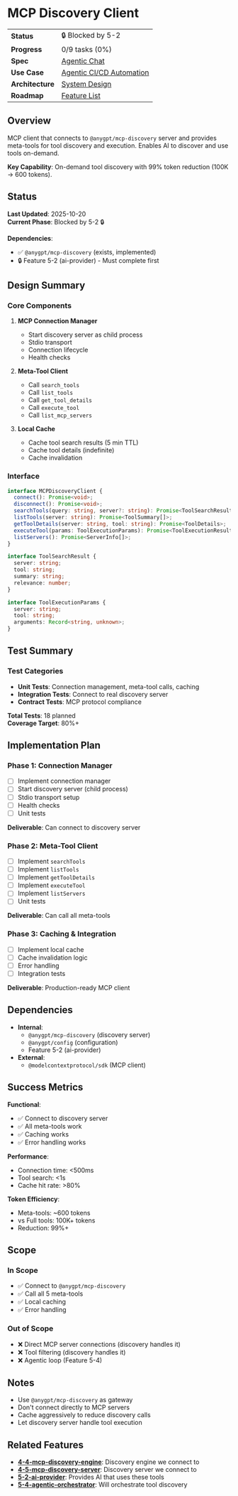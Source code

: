 # MCP Discovery Client

|                       |                                                                                             |
| --------------------- | ------------------------------------------------------------------------------------------- |
| **Status**            | 🔒 Blocked by 5-2                                                                           |
| **Progress**          | 0/9 tasks (0%)                                                                              |
| **Spec**              | [Agentic Chat](../../../../products/anygpt/specs/anygpt/agentic-chat.md)                   |
| **Use Case**          | [Agentic CI/CD Automation](../../../../products/anygpt/cases/agentic-cicd-automation.md)   |
| **Architecture**      | [System Design](../../architecture.md)                                                      |
| **Roadmap**           | [Feature List](../../roadmap.md#5-3-mcp-client)                                             |

## Overview

MCP client that connects to `@anygpt/mcp-discovery` server and provides meta-tools for tool discovery and execution. Enables AI to discover and use tools on-demand.

**Key Capability**: On-demand tool discovery with 99% token reduction (100K → 600 tokens).

## Status

**Last Updated**: 2025-10-20  
**Current Phase**: Blocked by 5-2 🔒

**Dependencies**:
- ✅ `@anygpt/mcp-discovery` (exists, implemented)
- 🔒 Feature 5-2 (ai-provider) - Must complete first

## Design Summary

### Core Components

1. **MCP Connection Manager**
   - Start discovery server as child process
   - Stdio transport
   - Connection lifecycle
   - Health checks

2. **Meta-Tool Client**
   - Call `search_tools`
   - Call `list_tools`
   - Call `get_tool_details`
   - Call `execute_tool`
   - Call `list_mcp_servers`

3. **Local Cache**
   - Cache tool search results (5 min TTL)
   - Cache tool details (indefinite)
   - Cache invalidation

### Interface

```typescript
interface MCPDiscoveryClient {
  connect(): Promise<void>;
  disconnect(): Promise<void>;
  searchTools(query: string, server?: string): Promise<ToolSearchResult[]>;
  listTools(server: string): Promise<ToolSummary[]>;
  getToolDetails(server: string, tool: string): Promise<ToolDetails>;
  executeTool(params: ToolExecutionParams): Promise<ToolExecutionResult>;
  listServers(): Promise<ServerInfo[]>;
}

interface ToolSearchResult {
  server: string;
  tool: string;
  summary: string;
  relevance: number;
}

interface ToolExecutionParams {
  server: string;
  tool: string;
  arguments: Record<string, unknown>;
}
```

## Test Summary

### Test Categories

- **Unit Tests**: Connection management, meta-tool calls, caching
- **Integration Tests**: Connect to real discovery server
- **Contract Tests**: MCP protocol compliance

**Total Tests**: 18 planned  
**Coverage Target**: 80%+

## Implementation Plan

### Phase 1: Connection Manager

- [ ] Implement connection manager
- [ ] Start discovery server (child process)
- [ ] Stdio transport setup
- [ ] Health checks
- [ ] Unit tests

**Deliverable**: Can connect to discovery server

### Phase 2: Meta-Tool Client

- [ ] Implement `searchTools`
- [ ] Implement `listTools`
- [ ] Implement `getToolDetails`
- [ ] Implement `executeTool`
- [ ] Implement `listServers`
- [ ] Unit tests

**Deliverable**: Can call all meta-tools

### Phase 3: Caching & Integration

- [ ] Implement local cache
- [ ] Cache invalidation logic
- [ ] Error handling
- [ ] Integration tests

**Deliverable**: Production-ready MCP client

## Dependencies

- **Internal**:
  - `@anygpt/mcp-discovery` (discovery server)
  - `@anygpt/config` (configuration)
  - Feature 5-2 (ai-provider)
- **External**:
  - `@modelcontextprotocol/sdk` (MCP client)

## Success Metrics

**Functional**:
- ✅ Connect to discovery server
- ✅ All meta-tools work
- ✅ Caching works
- ✅ Error handling works

**Performance**:
- Connection time: <500ms
- Tool search: <1s
- Cache hit rate: >80%

**Token Efficiency**:
- Meta-tools: ~600 tokens
- vs Full tools: 100K+ tokens
- Reduction: 99%+

## Scope

### In Scope

- ✅ Connect to `@anygpt/mcp-discovery`
- ✅ Call all 5 meta-tools
- ✅ Local caching
- ✅ Error handling

### Out of Scope

- ❌ Direct MCP server connections (discovery handles it)
- ❌ Tool filtering (discovery handles it)
- ❌ Agentic loop (Feature 5-4)

## Notes

- Use `@anygpt/mcp-discovery` as gateway
- Don't connect directly to MCP servers
- Cache aggressively to reduce discovery calls
- Let discovery server handle tool execution

## Related Features

- **[4-4-mcp-discovery-engine](../4-4-mcp-discovery-engine/README.md)**: Discovery engine we connect to
- **[4-5-mcp-discovery-server](../4-5-mcp-discovery-server/README.md)**: Discovery server we connect to
- **[5-2-ai-provider](../5-2-ai-provider/README.md)**: Provides AI that uses these tools
- **[5-4-agentic-orchestrator](../5-4-agentic-orchestrator/README.md)**: Will orchestrate tool discovery

